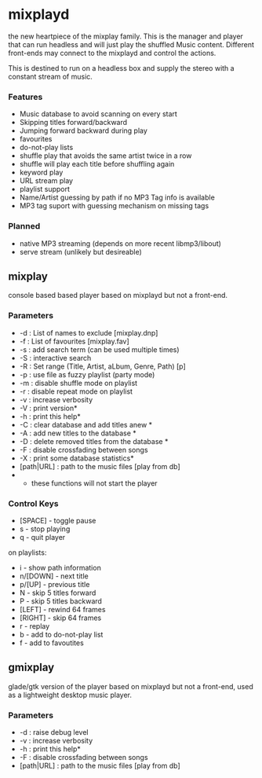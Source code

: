# mixplayd
the new heartpiece of the mixplay family. This is the manager and player that can run headless and will just play the shuffled Music content. Different front-ends may connect to the mixplayd and control the actions.

This is destined to run on a headless box and supply the stereo with a constant stream of music.

### Features
* Music database to avoid scanning on every start
* Skipping titles forward/backward
* Jumping forward backward during play
* favourites
* do-not-play lists
* shuffle play that avoids the same artist twice in a row
* shuffle will play each title before shuffling again
* keyword play
* URL stream play
* playlist support
* Name/Artist guessing by path if no MP3 Tag info is available
* MP3 tag suport with guessing mechanism on missing tags

### Planned
* native MP3 streaming (depends on more recent libmp3/libout)
* serve stream (unlikely but desireable)

## mixplay
console based based player based on mixplayd but not a front-end.

### Parameters
* -d <file>  : List of names to exclude [mixplay.dnp]
* -f <file>  : List of favourites [mixplay.fav]
* -s <term>  : add search term (can be used multiple times)
* -S         : interactive search
* -R <talgp> : Set range (Title, Artist, aLbum, Genre, Path) [p]
* -p <file>  : use file as fuzzy playlist (party mode)
* -m         : disable shuffle mode on playlist
* -r         : disable repeat mode on playlist
* -v         : increase verbosity
* -V         : print version*
* -h         : print this help*
* -C         : clear database and add titles anew *
* -A         : add new titles to the database *
* -D         : delete removed titles from the database *
* -F         : disable crossfading between songs
* -X         : print some database statistics*
* [path|URL] : path to the music files [play from db]
*  * these functions will not start the player

### Control Keys
* [SPACE] - toggle pause
* s - stop playing
* q - quit player

on playlists:
* i - show path information
* n/[DOWN] - next title
* p/[UP] - previous title
* N - skip 5 titles forward
* P - skip 5 titles backward
* [LEFT] - rewind 64 frames
* [RIGHT] - skip 64 frames
* r - replay
* b - add to do-not-play list
* f - add to favoutites

## gmixplay
glade/gtk version of the player based on mixplayd but not a front-end, used as a lightweight desktop music player.

### Parameters
* -d         : raise debug level
* -v         : increase verbosity
* -h         : print this help*
* -F         : disable crossfading between songs
* [path|URL] : path to the music files [play from db]

